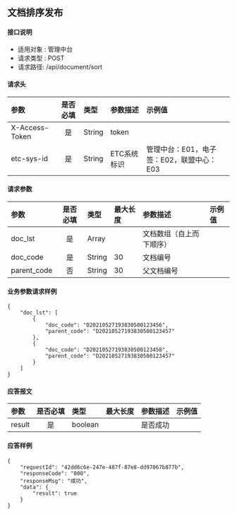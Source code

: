 ## 文档排序发布

#### 接口说明

* 适用对象 : 管理中台
* 请求类型 : POST
* 请求路径: /api/document/sort

#### 请求头
| 参数           | 是否必填 | 类型   | 参数描述    | 示例值                                      |
| :------------- | :------: | :----- | :---------- | :------- |
| X-Access-Token |    是    | String | token       |                                             |
| etc-sys-id     |    是    | String | ETC系统标识 | 管理中台：E01，电子签：E02，联盟中心：E03 |

#### 请求参数
| 参数          | 是否必填  | 类型   | 最大长度 | 参数描述           | 示例值 |
| :------------ | :------: | :----- | :------- | :----------------- | :----- |
| doc_lst |    是    |  Array |     | 文档数组（自上而下顺序） |    |
| doc_code |    是    |  String |  30  | 文档编号 |    |
| parent_code |  否  |  String |  30  | 父文档编号 |    |

#### 业务参数请求样例
```
{
    "doc_lst": [
        {
            "doc_code": "D20210527193830500123456",
            "parent_code": "D20210527193830500123457"
        },
        {
            "doc_code": "D20210527193830500123458",
            "parent_code": "D20210527193830500123457"
        }
    ]
}
```

#### 应答报文
| 参数      | 是否必填 | 类型    | 最大长度 | 参数描述 | 示例值 |
| :-------- | :------: | :------ | :------- | :------- | ------ |
| result |    是    | boolean |          | 是否成功 |        |

#### 应答样例
``` 
{
    "requestId": "42dd6c6e-247e-487f-87e8-dd97067b877b",
    "responseCode": "000",
    "responseMsg": "成功",
    "data": {
        "result": true 
    }
}
```
